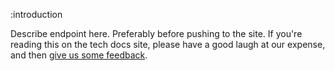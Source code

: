 :introduction

Describe endpoint here. Preferably before pushing to the site. If you're reading
this on the tech docs site, please have a good laugh at our expense, and then
[give us some feedback](#disqus_thread).